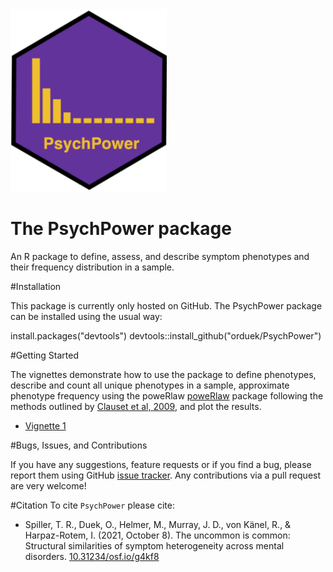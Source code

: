 <img src="man/figures/logo.png" width = 250 />

# The PsychPower package
An R package to define, assess, and describe symptom phenotypes and their frequency distribution in a sample.

#Installation

This package is currently only hosted on GitHub. The PsychPower package can be installed using the usual way:

install.packages("devtools")
devtools::install_github("orduek/PsychPower")

#Getting Started

The vignettes demonstrate how to use the package to define phenotypes, describe and count all unique phenotypes in a sample, approximate phenotype frequency using the poweRlaw [poweRlaw](https://cran.r-project.org/web/packages/poweRlaw/index.html) package following the methods outlined by [Clauset et al, 2009](http://arxiv.org/abs/0706.1062), and plot the results.

* [Vignette 1](LINK)

#Bugs, Issues, and Contributions

If you have any suggestions, feature requests or if you find a bug, please report them using GitHub [issue tracker](https://github.com/orduek/PsychPower/issues). Any contributions via a pull request are very welcome!

#Citation
To cite `PsychPower` please cite:
 - Spiller, T. R., Duek, O., Helmer, M., Murray, J. D., von Känel, R., & Harpaz-Rotem, I. (2021, October 8). The uncommon is common: Structural similarities of symptom heterogeneity across mental disorders.
 [10.31234/osf.io/g4kf8](https://psyarxiv.com/g4kf8/)
